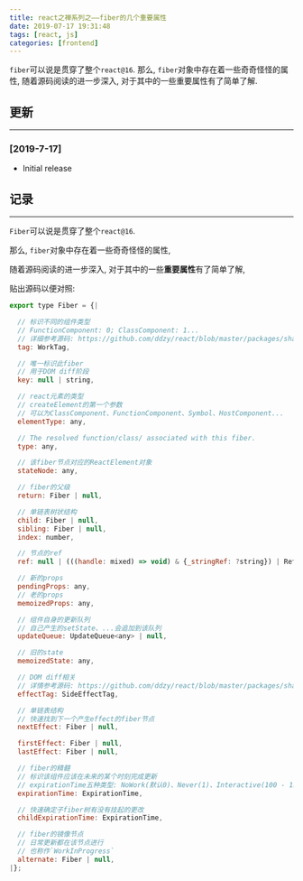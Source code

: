 ```yaml
---
title: react之禅系列之——fiber的几个重要属性
date: 2019-07-17 19:31:48
tags: [react, js]
categories: [frontend]
---
```


`fiber`可以说是贯穿了整个`react@16`. 那么, `fiber`对象中存在着一些奇奇怪怪的属性, 随着源码阅读的进一步深入, 对于其中的一些重要属性有了简单了解.


<!-- more -->


## 更新

------

### [2019-7-17]

- Initial release

## 记录

------

`Fiber`可以说是贯穿了整个`react@16`.

那么, `fiber`对象中存在着一些奇奇怪怪的属性,

随着源码阅读的进一步深入, 对于其中的一些**重要属性**有了简单了解,

贴出源码以便对照:

```js
export type Fiber = {|

  // 标识不同的组件类型
  // FunctionComponent: 0; ClassComponent: 1...
  // 详细参考源码: https://github.com/ddzy/react/blob/master/packages/shared/ReactWorkTags.js
  tag: WorkTag,

  // 唯一标识此fiber
  // 用于DOM diff阶段
  key: null | string,

  // react元素的类型
  // createElement的第一个参数
  // 可以为ClassComponent、FunctionComponent、Symbol、HostComponent...
  elementType: any,

  // The resolved function/class/ associated with this fiber.
  type: any,

  // 该fiber节点对应的ReactElement对象
  stateNode: any,

  // fiber的父级
  return: Fiber | null,

  // 单链表树状结构
  child: Fiber | null,
  sibling: Fiber | null,
  index: number,

  // 节点的ref
  ref: null | (((handle: mixed) => void) & {_stringRef: ?string}) | RefObject,

  // 新的props
  pendingProps: any,
  // 老的props
  memoizedProps: any,

  // 组件自身的更新队列
  // 自己产生的setState、...会追加到该队列
  updateQueue: UpdateQueue<any> | null,

  // 旧的state
  memoizedState: any,

  // DOM diff相关
  // 详情参考源码: https://github.com/ddzy/react/blob/master/packages/shared/ReactSideEffectTags.js
  effectTag: SideEffectTag,

  // 单链表结构
  // 快速找到下一个产生effect的fiber节点
  nextEffect: Fiber | null,

  firstEffect: Fiber | null,
  lastEffect: Fiber | null,

  // fiber的精髓
  // 标识该组件应该在未来的某个时刻完成更新
  // expirationTime五种类型: NoWork(默认0)、Never(1)、Interactive(100 - 150)、Async(250 - 5000)、Sync(Number.MAXINTEGER)
  expirationTime: ExpirationTime,

  // 快速确定子fiber树有没有挂起的更改
  childExpirationTime: ExpirationTime,

  // fiber的镜像节点
  // 日常更新都在该节点进行
  // 也称作`WorkInProgress`
  alternate: Fiber | null,
|};
```